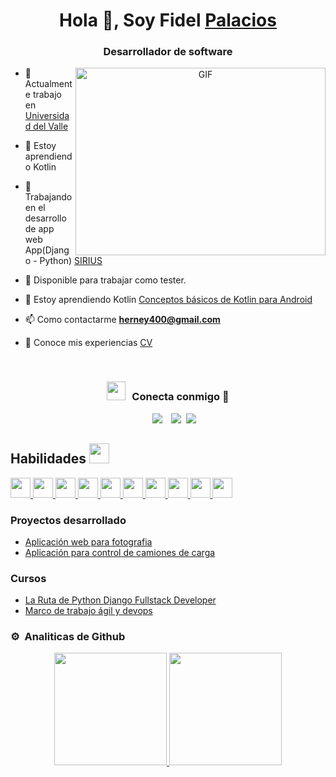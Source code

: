 
<h1 align="center">Hola 👋, Soy Fidel <a href="#" target="blank">
Palacios</a></h1>
<h3 align="center">Desarrollador de software  </h3>



<!--<p align="left"> <a href="https://twitter.com/100rabhcsmc" target="blank"><img src="https://img.shields.io/twitter/follow/100rabhcsmc?logo=twitter&style=for-the-badge" alt="100rabhcsmc" /></a> </p>-->

<a target="_blank" align="center">
  <img align="right" top="500" height="300" width="400" alt="GIF" src="https://media.giphy.com/media/SWoSkN6DxTszqIKEqv/giphy.gif">
</a>

- 🔭 Actualmente trabajo en <a href="[https://www.univalle.edu.co/](https://www.univalle.edu.co/)" target="blank">Universidad del Valle</a>
- 🌱 Estoy aprendiendo Kotlin 
- 🌱 Trabajando en el desarrollo de app web App(Django - Python) <a href="http://herney400.pythonanywhere.com/" target="blank">SIRIUS</a>


- 🤝 Disponible para trabajar como tester.

- 🌱 Estoy aprendiendo Kotlin <a href="https://developer.android.com/courses?hl=es-419" target="blank">Conceptos básicos de Kotlin para Android</a> 

- 📫 Como contactarme **herney400@gmail.com**

- 📄 Conoce mis experiencias <a href="https://drive.google.com/file/d/1J2DgRJUfEAMVLV3FnouDHyoR5BwJFPop/view?usp=sharing" target="blank">CV</a>
<br/>
<h3 align="center" > <img src="https://media.giphy.com/media/iY8CRBdQXODJSCERIr/giphy.gif" width="30" height="30" style="margin-right: 10px;">Conecta conmigo 🤝 </h3>

<p align="center">

 <div align="center"  class="icons-social" style="margin-left: 10px;">
        <a style="margin-left: 10px;"  target="_blank" href="https://www.linkedin.com/in/herney-palacios/">
			<img src="https://img.icons8.com/doodle/40/000000/linkedin--v2.png"></a>
        <a style="margin-left: 10px;" target="_blank" href="https://github.com/herney400">
		<img src="https://img.icons8.com/doodle/40/000000/github--v1.png"></a>	
		<a style="margin-left: 5px;" target="_blank" href="https://github.com/herney400/hojadevida/blob/main/CV%20-%20Fidel%20Palacios%20.pdf">
					<img src="https://img.icons8.com/plasticine/0.5x/resume.png" ></a>
      </div>

</p>
<h2>Habilidades <img src = "https://media2.giphy.com/media/QssGEmpkyEOhBCb7e1/giphy.gif?cid=ecf05e47a0n3gi1bfqntqmob8g9aid1oyj2wr3ds3mg700bl&rid=giphy.gif" width = 32px> </h2>
<a href= https://github.com/Aditya664?tab=repositories&q=&type=&language=python&sort= > <img width ='32px' src ='https://raw.githubusercontent.com/rahulbanerjee26/githubAboutMeGenerator/main/icons/python.svg'> </a>
<a href= https://github.com/Aditya664?tab=repositories&q=&type=&language=javascript&sort= > <img width ='32px' src ='https://raw.githubusercontent.com/rahulbanerjee26/githubAboutMeGenerator/main/icons/javascript.svg'> </a>
<a href= https://github.com/Aditya664?tab=repositories&q=&type=&language=sqlite&sort= > <img width ='32px' src ='https://raw.githubusercontent.com/rahulbanerjee26/githubAboutMeGenerator/main/icons/sqlite.svg'> </a>
<a href= https://github.com/Aditya664?tab=repositories&q=&type=&language=css&sort= > <img width ='32px' src ='https://raw.githubusercontent.com/rahulbanerjee26/githubAboutMeGenerator/main/icons/css.svg'> </a>
<a href= https://github.com/Aditya664?tab=repositories&q=&type=&language=html&sort= > <img width ='32px' src ='https://raw.githubusercontent.com/rahulbanerjee26/githubAboutMeGenerator/main/icons/html.svg'> </a>
<a href= https://github.com/Aditya664?tab=repositories&q=&type=&language=android&sort= > <img width ='32px' src ='https://raw.githubusercontent.com/rahulbanerjee26/githubAboutMeGenerator/main/icons/android.svg'> </a>
<a href= https://github.com/Aditya664?tab=repositories&q=&type=&language=android&sort= > <img width ='32px' src ='https://raw.githubusercontent.com/rahulbanerjee26/githubAboutMeGenerator/main/icons/kotlin.svg'> </a>
<a href= https://github.com/Aditya664?tab=repositories&q=&type=&language=android&sort= > <img width ='32px' src ='https://raw.githubusercontent.com/rahulbanerjee26/githubAboutMeGenerator/main/icons/git.svg'> </a>
<a href= https://github.com/Aditya664?tab=repositories&q=&type=&language=android&sort= > <img width ='32px' src ='https://raw.githubusercontent.com/rahulbanerjee26/githubAboutMeGenerator/main/icons/postman.svg'> </a>
<a href= https://github.com/Aditya664?tab=repositories&q=&type=&language=android&sort= > <img width ='32px' src ='https://raw.githubusercontent.com/rahulbanerjee26/githubAboutMeGenerator/main/icons/linux.svg'> </a>



### Proyectos desarrollado

<!-- BLOG-POST-LIST:START -->

- [Aplicación web para fotografia](http://herney400.pythonanywhere.com/)
- [Aplicación para control de camiones de carga](https://vetter.pythonanywhere.com/)
 
<!-- BLOG-POST-LIST:END -->


### Cursos


-  [La Ruta de Python Django Fullstack Developer](	https://www.udemy.com/course/la-ruta-de-python-django/learn/lecture/27794780?start=0#overview)
-  [Marco de trabajo ágil y devops](https://drive.google.com/file/d/1nIblsS0Ea8k1o5ujV8dwmZPd66wv6eBu/view?usp=sharing=)

### ⚙️ &nbsp;Analiticas de Github

<p align="center">
<a href="[https://github.com/herney400](https://github.com/herney400)">
  <img height="180em" src="https://github-readme-stats-eight-theta.vercel.app/api?username=herney400&show_icons=true&theme=algolia&include_all_commits=true&count_private=true"/>
  <img height="180em" src="https://github-readme-stats-eight-theta.vercel.app/api/top-langs/?username=herney400&layout=compact&langs_count=8&theme=algolia"/>
</a>
</p>
 
